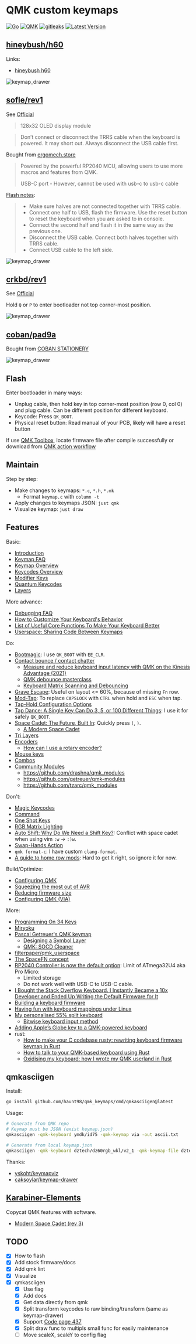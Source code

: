 # QMK custom keymaps

[![Go](https://github.com/haunt98/qmk_keymaps/actions/workflows/go.yml/badge.svg)](https://github.com/haunt98/qmk_keymaps/actions/workflows/go.yml)
[![QMK](https://github.com/haunt98/qmk_keymaps/actions/workflows/qmk.yml/badge.svg)](https://github.com/haunt98/qmk_keymaps/actions/workflows/qmk.yml)
[![gitleaks](https://github.com/haunt98/qmk_keymaps/actions/workflows/gitleaks.yml/badge.svg)](https://github.com/haunt98/qmk_keymaps/actions/workflows/gitleaks.yml)
[![Latest Version](https://img.shields.io/github/v/tag/haunt98/qmk_keymaps)](https://github.com/haunt98/qmk_keymaps/tags)

## [hineybush/h60](https://github.com/qmk/qmk_firmware/tree/master/keyboards/hineybush/h60)

Links:

- [hineybush h60](https://hineybush.com/collections/pcbs/products/h60)

![keymap_drawer](hineybush_h60/keymap_drawer/keymap.svg)

## [sofle/rev1](https://github.com/qmk/qmk_firmware/tree/master/keyboards/sofle/rev1)

See [Official](https://josefadamcik.github.io/SofleKeyboard/)

> 128x32 OLED display module

> Don’t connect or disconnect the TRRS cable when the keyboard is powered. It may short out. Always disconnect the USB
> cable first.

Bought from [ergomech.store](https://ergomech.store/shop/sofle-v2-sandwich-style-12)

> Powered by the powerful RP2040 MCU, allowing users to use more macros and features from QMK.
>
> USB-C port - However, cannot be used with usb-c to usb-c cable

[Flash notes](https://josefadamcik.github.io/SofleKeyboard/build_guide.html):

> - Make sure halves are not connected together with TRRS cable.
> - Connect one half to USB, flash the firmware. Use the reset button to reset the keyboard when you are asked to in
>   console.
> - Connect the second half and flash it in the same way as the previous one.
> - Disconnect the USB cable. Connect both halves together with TRRS cable.
> - Connect USB cable to the left side.

![keymap_drawer](sofle_rev1/keymap_drawer/keymap.svg)

## [crkbd/rev1](https://github.com/qmk/qmk_firmware/tree/master/keyboards/crkbd/rev1)

See [Official](https://github.com/foostan/crkbd)

Hold `Q` or `P` to enter bootloader not top corner-most position.

![keymap_drawer](crkbd_rev1/keymap_drawer/keymap.svg)

## [coban/pad9a](https://github.com/qmk/qmk_firmware/tree/master/keyboards/coban/pad9a)

Bought from [COBAN STATIONERY](https://cobanstationery.com/product/coban-pad-9a-banh-chung/)

![keymap_drawer](coban_pad9a/keymap_drawer/keymap.svg)

## Flash

Enter bootloader in many ways:

- Unplug cable, then hold key in top corner-most position (row 0, col 0) and plug cable. Can be different position for
  different keyboard.
- Keycode: Press `QK_BOOT`.
- Physical reset button: Read manual of your PCB, likely will have a reset button

If use [QMK Toolbox](https://github.com/qmk/qmk_toolbox), locate firmware file after compile successfully or download
from [QMK action workflow](https://github.com/haunt98/qmk_keymaps/actions/workflows/qmk.yml)

## Maintain

Step by step:

- Make changes to keymaps: `*.c`, `*.h`, `*.mk`
    - Format `keymap.c` with `column -t`
- Apply changes to keymaps JSON: `just qmk`
- Visualize keymap: `just draw`

## Features

Basic:

- [Introduction](https://github.com/qmk/qmk_firmware/blob/master/docs/getting_started_introduction.md)
- [Keymap FAQ](https://github.com/qmk/qmk_firmware/blob/master/docs/faq_keymap.md)
- [Keymap Overview](https://github.com/qmk/qmk_firmware/blob/master/docs/keymap.md)
- [Keycodes Overview](https://github.com/qmk/qmk_firmware/blob/master/docs/keycodes.md)
- [Modifier Keys](https://github.com/qmk/qmk_firmware/blob/master/docs/feature_advanced_keycodes.md)
- [Quantum Keycodes](https://github.com/qmk/qmk_firmware/blob/master/docs/quantum_keycodes.md)
- [Layers](https://github.com/qmk/qmk_firmware/blob/master/docs/feature_layers.md)

More advance:

- [Debugging FAQ](https://github.com/qmk/qmk_firmware/blob/master/docs/faq_debug.md)
- [How to Customize Your Keyboard's Behavior](https://github.com/qmk/qmk_firmware/blob/master/docs/custom_quantum_functions.md)
- [List of Useful Core Functions To Make Your Keyboard Better](https://github.com/qmk/qmk_firmware/blob/master/docs/ref_functions.md)
- [Userspace: Sharing Code Between Keymaps](https://github.com/qmk/qmk_firmware/blob/master/docs/feature_userspace.md)

Do:

- [Bootmagic](https://github.com/qmk/qmk_firmware/blob/master/docs/features/bootmagic.md): I use `QK_BOOT` with
  `EE_CLR`.
- [Contact bounce / contact chatter](https://github.com/qmk/qmk_firmware/blob/master/docs/feature_debounce_type.md)
    - [Measure and reduce keyboard input latency with QMK on the Kinesis Advantage (2021)](https://michael.stapelberg.ch/posts/2021-05-08-keyboard-input-latency-qmk-kinesis/)
    - [QMK debounce masterclass](https://kbd.news/QMK-debounce-masterclass-1435.html)
    - [Keyboard Matrix Scanning and Debouncing](https://summivox.wordpress.com/2016/06/03/keyboard-matrix-scanning-and-debouncing/)
- [Grave Escape](https://github.com/qmk/qmk_firmware/blob/master/docs/features/grave_esc.md): Useful on layout <= 60%,
  because of missing `Fn` row.
- [Mod-Tap](https://github.com/qmk/qmk_firmware/blob/master/docs/mod_tap.md): To replace `CAPSLOCK` with `CTRL` when
  hold and `ESC` when tap.
- [Tap-Hold Configuration Options](https://github.com/qmk/qmk_firmware/blob/master/docs/tap_hold.md)
- [Tap Dance: A Single Key Can Do 3, 5, or 100 Different Things](https://github.com/qmk/qmk_firmware/blob/master/docs/features/tap_dance.md):
  I use it for safely `QK_BOOT`.
- [Space Cadet: The Future, Built In](https://github.com/qmk/qmk_firmware/blob/master/docs/features/space_cadet.md):
  Quickly press `(`, `)`.
    - [A Modern Space Cadet](https://stevelosh.com/blog/2012/10/a-modern-space-cadet/)
- [Tri Layers](https://github.com/qmk/qmk_firmware/blob/master/docs/features/tri_layer.md)
- [Encoders](https://github.com/qmk/qmk_firmware/blob/master/docs/features/encoders.md)
    - [How can I use a rotary encoder?](https://docs.splitkb.com/hc/en-us/articles/360010513760-How-can-I-use-a-rotary-encoder)
- [Mouse keys](https://github.com/qmk/qmk_firmware/blob/master/docs/features/mouse_keys.md)
- [Combos](https://github.com/qmk/qmk_firmware/blob/master/docs/features/combo.md)
- [Community Modules](https://github.com/qmk/qmk_firmware/blob/master/docs/features/community_modules.md)
    - https://github.com/drashna/qmk_modules
    - https://github.com/getreuer/qmk-modules
    - https://github.com/tzarc/qmk_modules

Don't:

- [Magic Keycodes](https://github.com/qmk/qmk_firmware/blob/master/docs/keycodes_magic.md)
- [Command](https://github.com/qmk/qmk_firmware/blob/master/docs/features/command.md)
- [One Shot Keys](https://github.com/qmk/qmk_firmware/blob/master/docs/one_shot_keys.md)
- [RGB Matrix Lighting](https://github.com/qmk/qmk_firmware/blob/master/docs/features/rgb_matrix.md)
- [Auto Shift: Why Do We Need a Shift Key?](https://github.com/qmk/qmk_firmware/blob/master/docs/features/auto_shift.md):
  Conflict with space cadet when using vim `:w` -> `:)w`.
- [Swap-Hands Action](https://github.com/qmk/qmk_firmware/blob/master/docs/features/swap_hands.md)
- `qmk format-c`: I have custom `clang-format`.
- [A guide to home row mods](https://precondition.github.io/home-row-mods): Hard to get it right, so ignore it for now.

Build/Optimize:

- [Configuring QMK](https://github.com/qmk/qmk_firmware/blob/master/docs/config_options.md)
- [Squeezing the most out of AVR](https://github.com/qmk/qmk_firmware/blob/master/docs/squeezing_avr.md)
- [Reducing firmware size](https://get.vial.today/docs/firmware-size.html)
- [Configuring QMK (VIA)](https://www.caniusevia.com/docs/configuring_qmk)

More:

- [Programming On 34 Keys](https://oppi.li/posts/programming_on_34_keys/)
- [Miryoku](https://github.com/manna-harbour/miryoku)
- [Pascal Getreuer's QMK keymap](https://github.com/getreuer/qmk-keymap)
    - [Designing a Symbol Layer](https://getreuer.info/posts/keyboards/symbol-layer/index.html)
    - [QMK: SOCD Cleaner](https://getreuer.info/posts/keyboards/socd-cleaner/)
- [filterpaper/qmk_userspace](https://github.com/filterpaper/qmk_userspace)
- [The SpaceFN concept](https://kbd.news/The-SpaceFN-concept-2315.html)
- [RP2040 Controller is now the default option](https://ergomech.store/blog/ergomech-blog-1/rp2040-controller-is-now-the-default-option-3):
  Limit of ATmega32U4 aka Pro Micro:
    - Limited storage
    - Do not work well with USB-C to USB-C cable.
- [I Bought the Stack Overflow Keyboard. I Instantly Became a 10x Developer and Ended Up Writing the Default Firmware for It](https://teknologiumum.com/posts/i-bought-the-stack-overflow-keyboard-i-instantly-became-a-10x-developer-and-ended-up-writing-the-default-firmware-for-it)
- [Building a keyboard firmware](https://matt3o.com/building-a-keyboard-firmware/)
- [Having fun with keyboard mappings under Linux](https://pulsar17.me/2023/09/keymapping)
- [My personalised 55% split keyboard](https://leanrada.com/notes/my-personalised-keyboard/)
    - [Bitwise keyboard input method](https://leanrada.com/notes/developing-bitwise-input-method/)
- [Adding Apple’s Globe key to a QMK-powered keyboard](https://skip.house/blog/qmk-globe-key)
- rust:
    - [How to make your C codebase rusty: rewriting keyboard firmware keymap in Rust](https://about.houqp.me/posts/rusty-c/)
    - [How to talk to your QMK-based keyboard using Rust](http://rantsideasstuff.com/posts/2021/01/26-how-to-talk-to-your-qmk-based-keyboard-using-rust/)
    - [Oxidising my keyboard: how I wrote my QMK userland in Rust](https://nullp.tr/posts/oxidising-my-keyboard/)

## qmkasciigen

Install:

```sh
go install github.com/haunt98/qmk_keymaps/cmd/qmkasciigen@latest
```

Usage:

```sh
# Generate from QMK repo
# Keymap must be JSON (exist keymap.json)
qmkasciigen -qmk-keyboard ymdk/id75 -qmk-keymap via -out ascii.txt

# Generate from local keymap.json
qmkasciigen -qmk-keyboard dztech/dz60rgb_wkl/v2_1 -qmk-keymap-file dztech_dz60rgb_wkl/keymaps_json/haunt98/keymap.json -out ascii.txt
```

Thanks:

- [yskoht/keymapviz](https://github.com/yskoht/keymapviz)
- [caksoylar/keymap-drawer](https://github.com/caksoylar/keymap-drawer)

## [Karabiner-Elements](https://github.com/pqrs-org/Karabiner-Elements)

Copycat QMK features with software.

- [Modern Space Cadet (rev 3)](https://ke-complex-modifications.pqrs.org/json/space_cadet.json)

## TODO

- [x] How to flash
- [x] Add stock firmware/docs
- [x] Add qmk lint
- [x] Visualize
- [x] qmkasciigen
    - [x] Use flag
    - [x] Add docs
    - [x] Get data directly from qmk
    - [x] Split transform keycodes to raw binding/transform (same as keymap-drawer)
    - [x] Support [Code page 437](https://en.wikipedia.org/wiki/Code_page_437)
    - [x] Split draw func to multipls small func for easily maintenance
    - [ ] Move scaleX, scaleY to config flag
